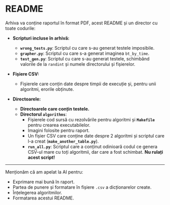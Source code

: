 # README

Arhiva va conține raportul în format PDF, acest README și un director cu toate codurile:

- **Scripturi incluse în arhivă:**
  - **`wrong_tests.py`**: Scriptul cu care s-au generat testele imposibile.
  - **`grapher.py`**: Scriptul cu care s-a generat imaginea `bt_by_time`.
  - **`test_gen.py`**: Scriptul cu care s-au generat testele, schimbând valorile de la `randint` și numele directorului și fișierelor.

- **Fișiere CSV:**
  - Fișierele care conțin date despre timpii de execuție și, pentru unii algoritmi, erorile obținute.

- **Directoarele:**
  - **Directoarele care conțin testele.**
  - **Directorul `algorithms`**:
    - Fișierele cod sursă cu rezolvările pentru algoritmi și **`Makefile`** pentru crearea executabilelor.
    - Imagini folosite pentru raport.
    - Un fișier CSV care conține date despre 2 algoritmi și scriptul care l-a creat (**`make_another_table.py`**).
    - **`run_all.py`**: Scriptul care a conținut odinioară codul ce genera CSV-ul mare cu toți algoritmii, dar care a fost schimbat. **Nu rulați acest script!**

---

Menționăm că am apelat la AI pentru:
- Exprimare mai bună în raport.
- Partea de punere și formatare în fișiere `.csv` a dicționarelor create.
- Înțelegerea algoritmilor.
- Formatarea acestui README.

